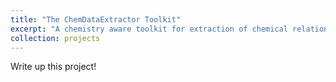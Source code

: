 ```yaml
---
title: "The ChemDataExtractor Toolkit"
excerpt: "A chemistry aware toolkit for extraction of chemical relationships from scientific documents<br/><img src='/images/cde_logo.svg'>"
collection: projects
---
```

Write up this project!
